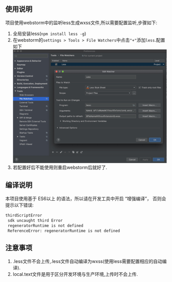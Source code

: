 ##  使用说明
项目使用webstorm中的监听less生成wxss文件,所以需要配置监听,步骤如下:
1.  全局安装less(`npm install less -g`)
2.  在webstorm的`settings > Tools > File Watchers`中点击`"+"`添加`less`.配置如下
![输入图片说明](https://raw.githubusercontent.com/xianglacuixiaohuanxiong/wechat-app/master/1585537044477.jpg)
3.  若配置好后不能使用则重启webstorm后就好了.
##  编译说明
本项目使用基于 ES6以上 的语法，所以请在开发工具中开启 “增强编译”， 否则会提示以下错误:
```
thirdScriptError 
 sdk uncaught third Error 
 regeneratorRuntime is not defined 
 ReferenceError: regeneratorRuntime is not defined
```
##  注意事项
1. .less文件不会上传,.less文件自动编译为wxss(使用less需要配置相应的自动编译).
2. local.text文件是用于区分开发环境与生产环境,上传时不会上传.
